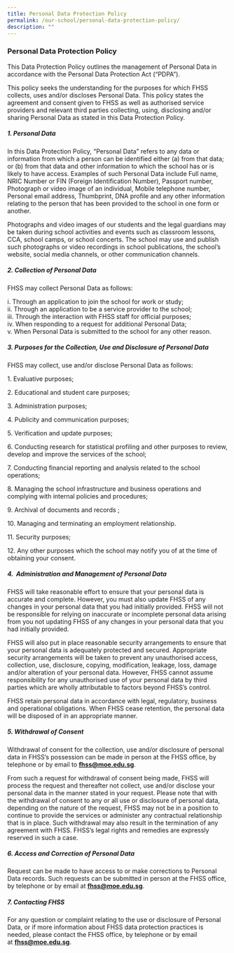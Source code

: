 ```yaml
---
title: Personal Data Protection Policy
permalink: /our-school/personal-data-protection-policy/
description: ""
---
```

### Personal Data Protection Policy

This Data Protection Policy outlines the management of Personal Data in accordance with the Personal Data Protection Act (“PDPA”).  

This policy seeks the understanding for the purposes for which FHSS collects, uses and/or discloses Personal Data. This policy states the agreement and consent given to FHSS as well as authorised service providers and relevant third parties collecting, using, disclosing and/or sharing Personal Data as stated in this Data Protection Policy.  

##### **1. Personal Data**  

In this Data Protection Policy, “Personal Data” refers to any data or information from which a person can be identified either (a) from that data; or (b) from that data and other information to which the school has or is likely to have access. Examples of such Personal Data include Full name, NRIC Number or FIN (Foreign Identification Number), Passport number, Photograph or video image of an individual, Mobile telephone number, Personal email address, Thumbprint, DNA profile and any other information relating to the person that has been provided to the school in one form or another.  

Photographs and video images of our students and the legal guardians may be taken during school activities and events such as classroom lessons, CCA, school camps, or school concerts. The school may use and publish such photographs or video recordings in school publications, the school’s website, social media channels, or other communication channels.

##### **2. Collection of Personal Data**  
FHSS may collect Personal Data as follows: 

i\. Through an application to join the school for work or study;   
ii\. Through an application to be a service provider to the school;    
iii\. Through the interaction with FHSS staff for official purposes;   
iv\. When responding to a request for additional Personal Data;    
v\. When Personal Data is submitted to the school for any other reason.         
    
##### **3. Purposes for the Collection, Use and Disclosure of Personal Data**

FHSS may collect, use and/or disclose Personal Data as follows:

1\.  Evaluative purposes;  
    
2\.  Educational and student care purposes;  
    
3\.  Administration purposes;    
    
4\.  Publicity and communication purposes;  
    
5\.  Verification and update purposes;   
    
6\.  Conducting research for statistical profiling and other purposes to review, develop and improve the services of the school;  
    
7\.  Conducting financial reporting and analysis related to the school operations;  
    
8\.  Managing the school infrastructure and business operations and complying with internal policies and procedures;    
    
9\.  Archival of documents and records ;  
    
10\.  Managing and terminating an employment relationship.  
    
11\.  Security purposes;  
    
12\.  Any other purposes which the school may notify you of at the time of obtaining your consent.  
    

  

##### **4.  Administration and Management of Personal Data**

FHSS will take reasonable effort to ensure that your personal data is accurate and complete. However, you must also update FHSS of any changes in your personal data that you had initially provided. FHSS will not be responsible for relying on inaccurate or incomplete personal data arising from you not updating FHSS of any changes in your personal data that you had initially provided.

  

FHSS will also put in place reasonable security arrangements to ensure that your personal data is adequately protected and secured. Appropriate security arrangements will be taken to prevent any unauthorised access, collection, use, disclosure, copying, modification, leakage, loss, damage and/or alteration of your personal data. However, FHSS cannot assume responsibility for any unauthorised use of your personal data by third parties which are wholly attributable to factors beyond FHSS’s control.

  

FHSS retain personal data in accordance with legal, regulatory, business and operational obligations. When FHSS cease retention, the personal data will be disposed of in an appropriate manner.

  

##### **5. Withdrawal of Consent**

Withdrawal of consent for the collection, use and/or disclosure of personal data in FHSS’s possession can be made in person at the FHSS office, by telephone or by email to **fhss@moe.edu.sg**.

  

From such a request for withdrawal of consent being made, FHSS will process the request and thereafter not collect, use and/or disclose your personal data in the manner stated in your request. Please note that with the withdrawal of consent to any or all use or disclosure of personal data, depending on the nature of the request, FHSS may not be in a position to continue to provide the services or administer any contractual relationship that is in place. Such withdrawal may also result in the termination of any agreement with FHSS. FHSS’s legal rights and remedies are expressly reserved in such a case.

  

##### **6. Access and Correction of Personal Data**

Request can be made to have access to or make corrections to Personal Data records. Such requests can be submitted in person at the FHSS office, by telephone or by email at **fhss@moe.edu.sg**.

  

##### **7. Contacting FHSS**

For any question or complaint relating to the use or disclosure of Personal Data, or if more information about FHSS data protection practices is needed, please contact the FHSS office, by telephone or by email at **fhss@moe.edu.sg**.